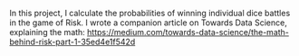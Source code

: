In this project, I calculate the probabilities of winning individual dice battles in the game of Risk. I wrote a companion article on Towards Data Science, explaining the math: https://medium.com/towards-data-science/the-math-behind-risk-part-1-35ed4e1f542d
